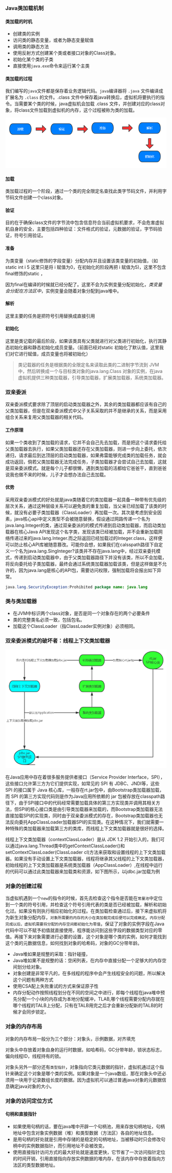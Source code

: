 ### Java类加载机制

#### 类加载的时机

- 创建类的实例
- 访问类的静态变量，或者为静态变量赋值
- 调用类的静态方法
- 使用反射方式创建某个类或者接口对象的Class对象。
- 初始化某个类的子类
- 直接使用`java.exe`命令来运行某个主类



#### 类加载的过程

我们编写的`java`文件都是保存着业务逻辑代码。`java`编译器将 `.java` 文件编译成扩展名为 `.class` 的文件。.class 文件中保存着java转换后，虚拟机将要执行的指令。当需要某个类的时候，java虚拟机会加载 .class 文件，并创建对应的class对象，将class文件加载到虚拟机的内存，这个过程被称为类的加载。

![1547037121242](https://github.com/flymecode/MX-Notes/blob/master/image/1547037121242.png)



#### 加载 

类加载过程的一个阶段，通过一个类的完全限定名查找此类字节码文件，并利用字节码文件创建一个class对象。

#### 验证

目的在于确保class文件的字节流中包含信息符合当前虚拟机要求，不会危害虚拟机自身的安全，主要包括四种验证：文件格式的验证，元数据的验证，字节码验证，符号引用验证。

#### 准备

为类变量（static修饰的字段变量）分配内存并且设置该类变量的初始值，（如static int i  5 这里只是将 i 赋值为0，在初始化的阶段再把 i 赋值为5)，这里不包含final修饰的static ，

因为final在编译的时候就已经分配了。这里不会为实例变量分配初始化，*类变量会分配在方法区中*，实例变量会随着对象分配到java堆中。 

#### 解析

这里主要的任务是把符号引用替换成直接引用

#### 初始化

这里是类记载的最后阶段，如果该类具有父类就进行对父类进行初始化，执行其静态初始化器和静态初始化成员变量。（前面已经对static 初始化了默认值，这里我们对它进行赋值，成员变量也将被初始化）



> 类记载器的任务是根据类的全限定名来读取此类的二进制字节流到 JVM 中，然后转换成一个与目标类对象的java.lang.Class 对象的实例，在java 虚拟机提供三种类加载器，引导类加载器，扩展类加载器，系统类加载器。



### 双亲委派

双亲委派模式要求除了顶层的启动类加载器之外，其余的类加载器都应该有自己的父类加载器，但是在双亲委派模式中父子关系采取的并不是继承的关系，而是采用组合关系来复用父类加载器的相关代码。

#### 工作原理

如果一个类收到了类加载的请求，它并不会自己先去加载，而是把这个请求委托给父类加载器去执行，如果父类加载器还存在父类加载器，则进一步向上委托，依次递归，请求最后到达顶层的启动类加载器，如果弗雷能够完成类的加载任务，就会成功返回，倘若父类加载器无法完成任务，子类加载器才会尝试自己去加载，这就是双亲委派模式。就是每个儿子都很懒，遇到类加载的活都给它爸爸干，直到爸爸说我也做不来的时候，儿子才会想办法自己去加载。

#### 优势

采用双亲委派模式的好处就是java类随着它的类加载器一起具备一种带有优先级的层次关系，通过这种层级关系可以避免类的重复加载，当父亲已经加载了该类的时候，就没有必要子类加载器（ClassLoader）再加载一次。其次是考虑到安全因素，java核心api中定义类型不会被随意替换，假设通过网路传递一个名为java.lang.Integer的类，通过双亲委派的的模式传递到启动类加载器，而启动类加载器在核心Java API发现这个名字类，发现该类已经被加载，并不会重新加载网络传递过来的java.lang.Integer.而之际返回已经加载过的Integer.class，这样便可以防止核心API库被随意篡改。可能你会想，如果我们在calsspath路径下自定义一个名为java.lang.SingInteger?该类并不存在java.lang中，经过双亲委托模式，传递到启动类加载器中，由于父类加载器路径下并没有该类，所以不会加载，将反向委托给子类加载器，最终会通过系统类加载器加载该类，但是这样做是不允许的，因为java.lang是核心的API包，需要访问权限，强制加载将会报出如下异常。

```java
java.lang.SecurityException:Prohibited package name: java.lang
```



### 类与类加载器

- 在JVM中标识两个class对象，是否是同一个对象存在的两个必要条件
- 类的完整类名必须一致，包括包名。
- 加载这个ClassLoader（指ClassLoader实例对象）必须相同。



### 双亲委派模式的破坏者：线程上下文类加载器

![1547038866296](https://github.com/flymecode/MX-Notes/blob/master/image/1547038866296.png)

在Java应用中存在着很多服务提供者接口（Service Provider Interface，SPI），这些接口允许第三方为它们提供实现，如常见的 SPI 有 JDBC、JNDI等，这些 SPI 的接口属于 Java 核心库，一般存在rt.jar包中，由Bootstrap类加载器加载，而 SPI 的第三方实现代码则是作为Java应用所依赖的 jar 包被存放在classpath路径下，由于SPI接口中的代码经常需要加载具体的第三方实现类并调用其相关方法，但SPI的核心接口类是由引导类加载器来加载的，而Bootstrap类加载器无法直接加载SPI的实现类，同时由于双亲委派模式的存在，Bootstrap类加载器也无法反向委托AppClassLoader加载器SPI的实现类。在这种情况下，我们就需要一种特殊的类加载器来加载第三方的类库，而线程上下文类加载器就是很好的选择。

线程上下文类加载器（contextClassLoader）是从 JDK 1.2 开始引入的，我们可以通过java.lang.Thread类中的getContextClassLoader()和 setContextClassLoader(ClassLoader cl)方法来获取和设置线程的上下文类加载器。如果没有手动设置上下文类加载器，线程将继承其父线程的上下文类加载器，初始线程的上下文类加载器是系统类加载器（AppClassLoader）,在线程中运行的代码可以通过此类加载器来加载类和资源，如下图所示，以jdbc.jar加载为例



### 对象的创建过程

当虚拟机遇到一个`new`的指令的时候，首先去检查这个指令是否能在`常量池`中定位到一个类的符号引用，并检查这个符号引用代表的类是否已经被加载，解析和初始化过。如果没有则执行相应初始化的过程。在类加载检查通过后，接下来虚拟机将为新生对象分配内存，`对象所需要的内存的大小在类加载完成后便可以完成确定`。`内存分配完成以后，虚拟机需要将分配的内存空间都初始化为零值`，保证了对象的实例字段在Java代码中可以不赋予初值就直接使用，程序能访问到这些字段的数据类型对应的零值。再接下来对象需要进行必要的设置，这个对象是哪个类的实例，如何才能找到这个类的元数据信息，如何找到对象的哈希码，对象的GC分带年龄。

- Java堆如果是规整的采取：指针碰撞，
- Java堆如果不是规整的话：空闲列表，在内存中直接分配一个足够大的内存空间划分给对象。
- 对象创建是非常平凡的，在多线程的程序中会产生线程安全的问题，所以解决这个问题有两种方式
- 使用CSA配上失败重试的方式来保证原子性
- 内存分配动作按照线程划分在不同的空间之中进行，即每个线程在java堆中预先分配一个小块的内存成为本地分配缓冲，TLAB,哪个线程需要分配内存就在哪个线程的TALB上分配，只有在TALB用完之后才会重新分配新的TALB的时候才会同步锁定。

### 对象的内存布局

对象的内存布局一般分为三个部分：对象头，示例数据，对齐填充

对象头中存放着对象自身的运行时数据，如哈希码，GC分带年龄，锁状态标志，偏向线程ID，线程持有的锁。

对象头另外一部分还有`类型指针`，对象指向它类元数据的指针，虚拟机通过这个指针来确定这个对象是哪个类的实例。如果对象是一个java数组，那在对象头中还必须用一块用于记录数组长度的数据。因为虚拟机可以通过普通java对象的元数据信息确定java对象的大小。



### 对象的访问定位方式

#### 句柄和直接指针

- 如果使用句柄的话，要在java堆中开辟一个句柄池，用来存放句柄地址，句柄地址中包含对象实例数据（堆）和类型数据（方法区）各自的地址信息。
- 是用句柄的好处就是引用中存储的是稳定的句柄地址，当被移动时只会修改句柄中的实例数据指针，而引用地址不会被改变。
- 使用直接指针访问方式的最大好处就是速度更快，它节省了一次访问指针定位的时间开销，引用直接指向存放实例数据的堆内存，在该内存中存放着指向方法区的类型数据地址。

